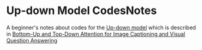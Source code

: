 # Up-down Model CodesNotes
A beginner's notes about codes for the [Up-down model](https://github.com/peteanderson80/bottom-up-attention) which is described in [Bottom-Up and Top-Down Attention for Image Captioning and Visual Question Answering](https://openaccess.thecvf.com/content_cvpr_2018/html/Anderson_Bottom-Up_and_Top-Down_CVPR_2018_paper.html)
